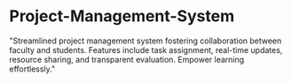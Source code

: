 # Project-Management-System
"Streamlined project management system fostering collaboration between faculty and students. Features include task assignment, real-time updates, resource sharing, and transparent evaluation. Empower learning effortlessly."
